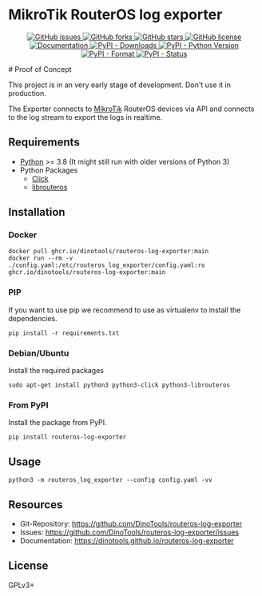 MikroTik RouterOS log exporter
==============================

<p align="center">
  <a href="https://github.com/dinotools/routeros-log-exporter/issues">
    <img alt="GitHub issues" src="https://img.shields.io/github/issues/dinotools/routeros-log-exporter">
  </a>
  <a href="https://github.com/dinotools/routeros-log-exporter/network">
    <img alt="GitHub forks" src="https://img.shields.io/github/forks/dinotools/routeros-log-exporter">
  </a>
  <a href="https://github.com/dinotools/routeros-log-exporter/stargazers">
    <img alt="GitHub stars" src="https://img.shields.io/github/stars/dinotools/routeros-log-exporter">
  </a>
  <a href="https://github.com/DinoTools/routeros-log-exporter/blob/main/LICENSE.md">
    <img alt="GitHub license" src="https://img.shields.io/github/license/dinotools/routeros-log-exporter">
  </a>
  <a href="https://dinotools.github.io/routeros-log-exporter">
    <img alt="Documentation" src="https://github.com/DinoTools/routeros-log-exporter/actions/workflows/docs.yml/badge.svg">
  </a>
  <a href="https://pypi.org/project/routeros-log-exporter/">
    <img alt="PyPI - Downloads" src="https://img.shields.io/pypi/dm/routeros-log-exporter">
  </a>
  <a href="https://pypi.org/project/routeros-log-exporter/">
    <img alt="PyPI - Python Version" src="https://img.shields.io/pypi/pyversions/routeros-log-exporter">
  </a>
  <a href="https://pypi.org/project/routeros-log-exporter/">
    <img alt="PyPI - Format" src="https://img.shields.io/pypi/format/routeros-log-exporter">
  </a>
  <a href="https://pypi.org/project/routeros-log-exporter/">
    <img alt="PyPI - Status" src="https://img.shields.io/pypi/status/routeros-log-exporter">
  </a>
</p>

<Warning>
# Proof of Concept

This project is in an very early stage of development. Don't use it in production.
</Warning>

The Exporter connects to [MikroTik](https://mikrotik.com/) RouterOS devices via API and connects to the log stream to export the logs in realtime.

Requirements
------------

- [Python](https://www.python.org/) >= 3.8 (It might still run with older versions of Python 3)
- Python Packages
    - [Click](https://pypi.org/project/click/)
    - [librouteros](https://pypi.org/project/librouteros/)

Installation
------------

### Docker

```
docker pull ghcr.io/dinotools/routeros-log-exporter:main
docker run --rm -v ./config.yaml:/etc/routeros_log_exporter/config.yaml:ro ghcr.io/dinotools/routeros-log-exporter:main
```

### PIP

If you want to use pip we recommend to use as virtualenv to install the dependencies.

```shell
pip install -r requirements.txt
```

### Debian/Ubuntu

Install the required packages

```shell
sudo apt-get install python3 python3-click python3-librouteros
```

### From PyPI

Install the package from PyPI.

```shell
pip install routeros-log-exporter
```

Usage
-----

```
python3 -m routeros_log_exporter --config config.yaml -vv
```

Resources
---------

- Git-Repository: https://github.com/DinoTools/routeros-log-exporter
- Issues: https://github.com/DinoTools/routeros-log-exporter/issues
- Documentation: https://dinotools.github.io/routeros-log-exporter

License
-------

GPLv3+
